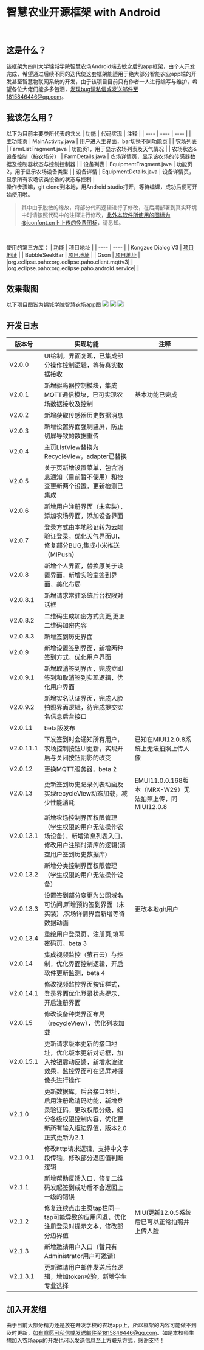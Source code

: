 # 智慧农业开源框架 with Android
</br>

## 这是什么？
该框架为四川大学锦城学院智慧农场Android端去敏之后的app框架，由个人开发完成，希望通过后续不同的迭代使这套框架能适用于绝大部分智能农业app端的开发甚至智慧物联网系统的开发，由于该项目目前只有作者一人进行编写与维护，希望各位大佬们能多多包涵，发现bug请私信或发送邮件至1815846446@qq.com。

## 我该怎么用？
以下为目前主要类所代表的含义
|  功能   | 代码实现  | 注释 |
|  ----  | ----  | ---- |
| 主功能页 | MainActivity.java | 用户进入主界面，bar切换不同功能页 |
| 农场列表  | FarmListFragment.java | 功能页1，用于显示农场列表及天气情况 |
| 农场状态&设备控制（按农场分）  | FarmDetails.java | 农场详情页，显示该农场的传感器数据及控制器状态与控制控制器 |
| 设备列表 | EquipmentFragment.java | 功能页2，用于显示农场设备类型 |
| 设备详情 | EquipmentDetails.java | 设备详情页，显示所有农场该类设备的状态与控制 |
</br>
操作步骤嘛，git clone到本地，用Android studio打开，等待编译，成功后便可开始使用啦。</br>

>其中由于脱敏的缘故，将部分代码逻辑进行了修改，在后期部署到真实环境中时请按照代码中的注释进行修改，此外本软件所使用的图标为@iconfont.cn上上传的免费图标，请悉知。
</br>

使用的第三方库：
|  功能   | 项目地址  |
|  ----  | ----  |
| Kongzue Dialog V3 | [项目地址](https://github.com/kongzue/DialogV3) |
| BubbleSeekBar  | [项目地址](https://github.com/woxingxiao/BubbleSeekBar) |
| Gson | [项目地址](https://github.com/google/gson) |
|org.eclipse.paho:org.eclipse.paho.client.mqttv3| |
|org.eclipse.paho:org.eclipse.paho.android.service| |
</br>

## 效果截图
以下项目图皆为锦城学院智慧农场app图
![](https://github.com/slatejack/openSmartFarm/blob/main/buildimg/%E9%A2%84%E8%A7%881.jpg?raw=true)
![](https://github.com/slatejack/openSmartFarm/blob/main/buildimg/%E9%A2%84%E8%A7%882.jpg?raw=true)
![](https://github.com/slatejack/openSmartFarm/blob/main/buildimg/%E9%A2%84%E8%A7%883.jpg?raw=true)

## 开发日志
|  版本号   | 实现功能  | 注释 |
|  ----  | ----  | ---- |
|  V2.0.0  | UI绘制，界面复现，已集成部分操作控制逻辑，等待真实数据接收 | |
|  V2.0.1  | 新增驱鸟器控制模块，集成MQTT通信模块，已可实现农场数据接收及控制 | 基本功能已完成 |
|  V2.0.2  | 新增获取传感器历史数据消息 |
|  V2.0.3  | 新增设置界面强制竖屏，防止切屏导致的数据重传 |
|  V2.0.4  | 主页ListView替换为RecycleView，adapter已替换 |
|  V2.0.5  | 关于页新增设置菜单，包含消息通知（目前暂不使用）和检查更新两个设置，更新检测已集成 |
|  V2.0.6  | 新增用户注册界面（未实装），添加农场界面，添加设备界面 |
|  V2.0.7  | 登录方式由本地验证转为云端验证登录，优化天气界面UI，修复部分BUG,集成小米推送（MIPush） |
|  V2.0.8  | 新增个人界面，替换原关于设置界面，新增实验室签到界面，美化布局 |
|  V2.0.8.1  | 新增请求常驻系统后台权限对话框 |
|  V2.0.8.2  | 二维码生成加密方式变更,更正二维码加密内容 |
|  V2.0.8.3  | 新增签到历史界面 |
|  V2.0.9  | 新增设置签到界面，新增两种签到方式，优化用户界面 |
|  V2.0.9.1  | 新增取消签到界面，完成立即签到和取消签到实现逻辑，优化用户界面 |
|  V2.0.9.2  | 新增实名认证界面，完成人脸拍照界面逻辑，待完成提交实名信息后台接口 |
|  V2.0.11 | beta版发布 |
|  V2.0.11.1  |下发签到时会通知所有用户，农场控制按钮UI更新，实现开启与关闭按钮阴影的改变| 已知在MIUI12.0.8系统上无法拍照上传人像 |
|  V2.0.12 | 更换MQTT服务器，beta 2 | 
|  V2.0.13 | 更新签到历史记录列表动画及实现recycleView动态加载，减少性能消耗 | EMUI11.0.0.168版本（MRX-W29）无法拍照上传，同MIUI12.0.8|
|  V2.0.13.1 | 新增农场控制界面权限管理（学生权限的用户无法操作农场设备），新增消息列表入口，修改用户注销时清库的逻辑(清空用户签到历史数据库) |
|  V2.0.13.2 | 新增分类控制界面权限管理（学生权限的用户无法操作设备）|
|  V2.0.13.3 | 设置签到部分变更为公网域名可访问,新增预约签到界面（未实装）,农场详情界面新增等待数据动画 | 更改本地git用户 |
|  V2.0.13.4 | 重绘用户登录页，注册页,填写密码页，beta 3 |
|  V2.0.14  | 集成视频监控（萤石云）与控制，优化界面控制逻辑，开启软件更新监测，beta 4 |
|  V2.0.14.1 | 修改视频监控界面按钮样式，登录界面优化登录状态提示，开启注册界面 |
|  V2.0.15  | 修改设备种类界面布局（recycleView），优化列表加载  |
|  V2.0.15.1 | 更新请求版本更新的接口地址，优化版本更新对话框，加入按钮震动反馈，新增水波纹效果，监控界面可在竖屏对摄像头进行操作 |
|  V2.1.0 | 更新数据库，后台接口地址，启用注册邀请码功能，新增登录验证码，更改权限分级，细分各级权限控制内容，优化更新所有输入框边界值，版本2.0正式更新为2.1 |
|  V2.1.0.1 | 修改http请求逻辑，支持中文字段传输，修改部分返回值判断逻辑 |
|  V2.1.1 | 新增帮助反馈入口，修复二维码发起签到成功后不会返回上一级的错误 | |
|  V2.1.2 | 修复连续点击主页tap栏同一tap可能导致的应用闪退，优化注册登录时提示文本，修改部分边界值 |MIUI更新12.0.5系统后已可以正常拍照并上传人脸|
|  V2.1.3 | 新增邀请用户入口（暂只有Administrator用户可邀请）| |
|  V2.1.3.1 | 更新邀请用户邮件发送后台逻辑，增加token校验，新增学生专业选择| |


## 加入开发组
由于目前大部分精力还是放在开发学校的农场app上，所以框架的内容可能做不到及时更新，如有意愿可私信或发送邮件至1815846446@qq.com。如是本校师生想加入农场app的开发也可以发送信息至上方联系方式，感谢支持！

